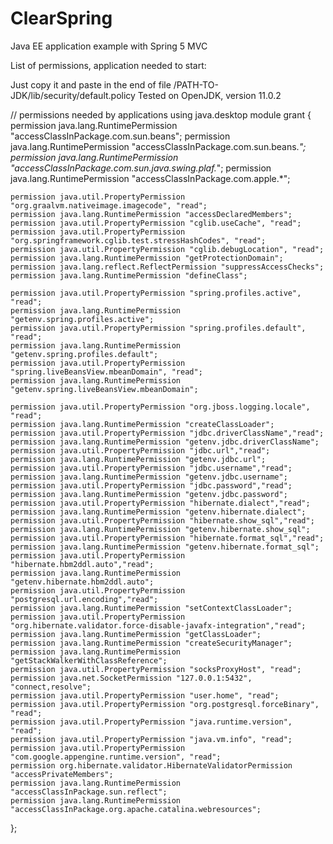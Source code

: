 # ClearSpring
Java EE application example with Spring 5 MVC

List of permissions, application needed to start:

Just copy it and paste in the end of file /PATH-TO-JDK/lib/security/default.policy
Tested on OpenJDK, version 11.0.2

// permissions needed by applications using java.desktop module
grant {
    permission java.lang.RuntimePermission "accessClassInPackage.com.sun.beans";
    permission java.lang.RuntimePermission "accessClassInPackage.com.sun.beans.*";
    permission java.lang.RuntimePermission "accessClassInPackage.com.sun.java.swing.plaf.*";
    permission java.lang.RuntimePermission "accessClassInPackage.com.apple.*";

    permission java.util.PropertyPermission "org.graalvm.nativeimage.imagecode", "read";
    permission java.lang.RuntimePermission "accessDeclaredMembers";
    permission java.util.PropertyPermission "cglib.useCache", "read";
    permission java.util.PropertyPermission "org.springframework.cglib.test.stressHashCodes", "read";
    permission java.util.PropertyPermission "cglib.debugLocation", "read";
    permission java.lang.RuntimePermission "getProtectionDomain";
    permission java.lang.reflect.ReflectPermission "suppressAccessChecks";
    permission java.lang.RuntimePermission "defineClass";

    permission java.util.PropertyPermission "spring.profiles.active", "read";
    permission java.lang.RuntimePermission "getenv.spring.profiles.active";
    permission java.util.PropertyPermission "spring.profiles.default", "read";
    permission java.lang.RuntimePermission "getenv.spring.profiles.default";
    permission java.util.PropertyPermission "spring.liveBeansView.mbeanDomain", "read";
    permission java.lang.RuntimePermission "getenv.spring.liveBeansView.mbeanDomain";

    permission java.util.PropertyPermission "org.jboss.logging.locale", "read";
    permission java.lang.RuntimePermission "createClassLoader";
    permission java.util.PropertyPermission "jdbc.driverClassName","read";
    permission java.lang.RuntimePermission "getenv.jdbc.driverClassName";
    permission java.util.PropertyPermission "jdbc.url","read";
    permission java.lang.RuntimePermission "getenv.jdbc.url";
    permission java.util.PropertyPermission "jdbc.username","read";
    permission java.lang.RuntimePermission "getenv.jdbc.username";
    permission java.util.PropertyPermission "jdbc.password","read";
    permission java.lang.RuntimePermission "getenv.jdbc.password";
    permission java.util.PropertyPermission "hibernate.dialect","read";
    permission java.lang.RuntimePermission "getenv.hibernate.dialect";
    permission java.util.PropertyPermission "hibernate.show_sql","read";
    permission java.lang.RuntimePermission "getenv.hibernate.show_sql";
    permission java.util.PropertyPermission "hibernate.format_sql","read";
    permission java.lang.RuntimePermission "getenv.hibernate.format_sql";
    permission java.util.PropertyPermission "hibernate.hbm2ddl.auto","read";
    permission java.lang.RuntimePermission "getenv.hibernate.hbm2ddl.auto";
    permission java.util.PropertyPermission "postgresql.url.encoding","read";
    permission java.lang.RuntimePermission "setContextClassLoader";
    permission java.util.PropertyPermission "org.hibernate.validator.force-disable-javafx-integration","read";
    permission java.lang.RuntimePermission "getClassLoader";
    permission java.lang.RuntimePermission "createSecurityManager";
    permission java.lang.RuntimePermission "getStackWalkerWithClassReference";
    permission java.util.PropertyPermission "socksProxyHost", "read";
    permission java.net.SocketPermission "127.0.0.1:5432", "connect,resolve";
    permission java.util.PropertyPermission "user.home", "read";
    permission java.util.PropertyPermission "org.postgresql.forceBinary", "read";
    permission java.util.PropertyPermission "java.runtime.version", "read";
    permission java.util.PropertyPermission "java.vm.info", "read";
    permission java.util.PropertyPermission "com.google.appengine.runtime.version", "read";
    permission org.hibernate.validator.HibernateValidatorPermission "accessPrivateMembers";
    permission java.lang.RuntimePermission "accessClassInPackage.sun.reflect";
    permission java.lang.RuntimePermission "accessClassInPackage.org.apache.catalina.webresources";
};

